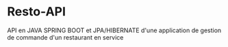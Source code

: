 # Resto-API
API en JAVA SPRING BOOT et JPA/HIBERNATE d'une application de gestion de commande d'un restaurant en service 
